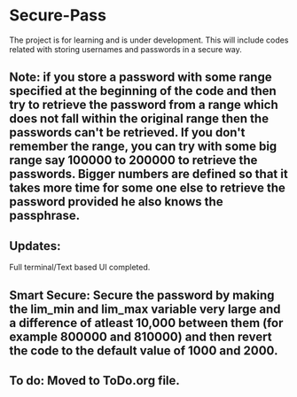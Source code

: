# Secure-Pass
The project is for learning and is under development.
This will include codes related with storing usernames and passwords in a secure way.
## Note: if you store a password with some range specified at the beginning of the code and then try to retrieve the password from a range which does not fall within the original range then the passwords can't be retrieved. If you don't remember the range, you can try with some big range say 100000 to 200000 to retrieve the passwords. Bigger numbers are defined so that it takes more time for some one else to retrieve the password provided he also knows the passphrase.

## Updates: 
Full terminal/Text based UI completed.
## Smart Secure: Secure the password by making the lim_min and lim_max variable very large and a difference of atleast 10,000 between them (for example 800000 and 810000) and then revert the code to the default value of 1000 and 2000.
## To do: Moved to ToDo.org file.





